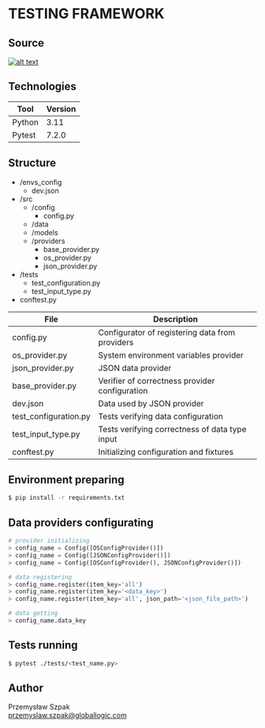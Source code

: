 # TESTING FRAMEWORK


## Source
[![alt text](https://miro.medium.com/max/719/0*LqBi2dONH28oTKVX.png)](https://github.com/sergii-butenko-gl/talend-eng-II)


## Technologies
| Tool   | Version |
|--------|---------|
| Python | 3.11    | 
| Pytest | 7.2.0   |


## Structure
- /envs_config
    - dev.json
- /src
  - /config
    - config.py
  - /data
  - /models
  - /providers
    - base_provider.py
    - os_provider.py
    - json_provider.py
- /tests
  - test_configuration.py
  - test_input_type.py
- conftest.py

| File                  | Description                                     |
|-----------------------|-------------------------------------------------|
| config.py             | Configurator of registering data from providers | 
| os_provider.py        | System environment variables provider           |
| json_provider.py      | JSON data provider                              |
| base_provider.py      | Verifier of correctness provider configuration  |
| dev.json              | Data used by JSON provider                      |
| test_configuration.py | Tests verifying data configuration              |
| test_input_type.py    | Tests verifying correctness of data type input  |
| conftest.py           | Initializing configuration and fixtures         |


## Environment preparing
```bash
$ pip install -r requirements.txt
```

## Data providers configurating
```python
# provider initializing
> config_name = Config([OSConfigProvider()])
> config_name = Config([JSONConfigProvider()])
> config_name = Config([OSConfigProvider(), JSONConfigProvider()])

# data registering
> config_name.register(item_key='all')
> config_name.register(item_key='<data_key>')
> config_name.register(item_key='all', json_path='<json_file_path>')

# data getting
> config_name.data_key
```


## Tests running
```bash
$ pytest ./tests/<test_name.py>
```

## Author
Przemysław Szpak\
przemyslaw.szpak@globallogic.com